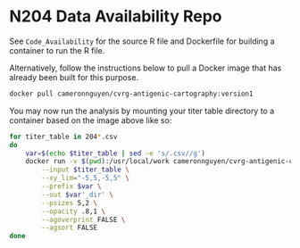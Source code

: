 # N204 Data Availability Repo

See `Code_Availability` for the source R file and Dockerfile for building a container to run the R file.

Alternatively, follow the instructions below to pull a Docker image that has already been built for this purpose.

```bash
docker pull cameronnguyen/cvrg-antigenic-cartography:version1
```

You may now run the analysis by mounting your titer table directory to a container based on the image above like so:

```bash
for titer_table in 204*.csv
do
    var=$(echo $titer_table | sed -e 's/.csv//g')
    docker run -v $(pwd):/usr/local/work cameronnguyen/cvrg-antigenic-cartography:version1 \
        --input $titer_table \
        --xy_lim="-5,5,-5,5" \
        --prefix $var \
        --out $var'_dir' \
        --psizes 5,2 \
        --opacity .8,1 \
        --agoverprint FALSE \
        --agsort FALSE 
done
```
